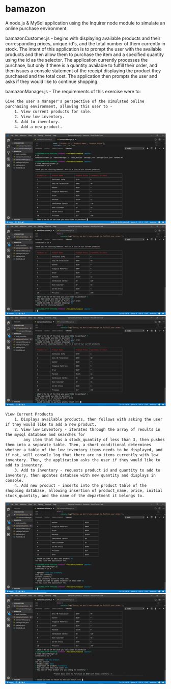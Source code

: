# bamazon

A node.js & MySql application using the Inquirer node module to simulate an online purchase environment.


bamazonCustomer.js - begins with displaying available products and their corresponding prices, unique-id's, and the total number of them currently in stock. The intent of this application is to prompt the user with the available products and then allow them to purchase the item and a specified quantity using the id as the selector. The application currently processes the purchase, but only if there is a quantity available to fulfill their order, and then issues a console statement of the receipt displaying the product they purchased and the total cost. The application then prompts the user and asks if they would like to continue shopping.

bamazonManager.js - The requirements of this exercise were to:

    Give the user a manager's perspective of the simulated online purchasing environment, allowing this user to - 
        1. View current products for sale. 
        2. View low inventory.
        3. Add to inventory. 
        4. Add a new product.

![Customer Start with Table](/screenshots/customerViewStart.png)
![Unsucessful purchase due to lack of inventory](/screenshots/purchaseUnsuccessful.png)
![Successful purchase displaying total cost](/screenshots/purchaseSuccessful.png)

    View Current Products
        1. Displays available products, then follows with asking the user if they would like to add a new product.
        2. View low inventory - iterates through the array of results in the mysql database and searches for 
            any item that has a stock_quantity of less than 3, then pushes them into a separate table. Then, a short conditional determines whether a table of the low inventory items needs to be displayed, and if not, will console log that there are no items currently with low inventory. Then, the application asks the user if they would like to add to inventory.
        3. Add to inventory - requests product id and quantity to add to inventory, then updates database with new quantity and displays in console.
        4. Add new product - inserts into the product table of the shopping database, allowing insertion of product_name, price, initial stock_quantity, and the name of the department it belongs to.





![View inventory](/screenshots/viewLow.png)
![Add new product](/screenshots/addNew.png)

